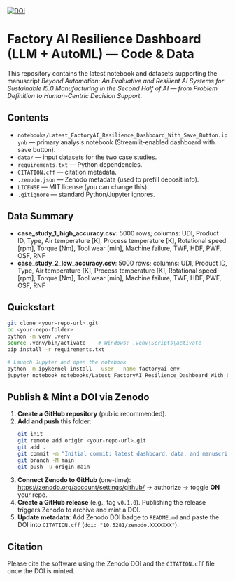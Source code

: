 [![DOI](https://zenodo.org/badge/DOI/10.5281/zenodo.17152407.svg)](https://doi.org/10.5281/zenodo.17152407)


# Factory AI Resilience Dashboard (LLM + AutoML) — Code & Data

This repository contains the latest notebook and datasets supporting the manuscript *Beyond Automation: An Evaluative and Resilient AI Systems for Sustainable I5.0 Manufacturing in the Second Half of AI — from Problem Definition to Human-Centric Decision Support*.

## Contents
- `notebooks/Latest_FactoryAI_Resilience_Dashboard_With_Save_Button.ipynb` — primary analysis notebook (Streamlit-enabled dashboard with save button).
- `data/` — input datasets for the two case studies.
- `requirements.txt` — Python dependencies.
- `CITATION.cff` — citation metadata.
- `.zenodo.json` — Zenodo metadata (used to prefill deposit info).
- `LICENSE` — MIT license (you can change this).
- `.gitignore` — standard Python/Jupyter ignores.

## Data Summary
- **case_study_1_high_accuracy.csv**: 5000 rows; columns: UDI, Product ID, Type, Air temperature [K], Process temperature [K], Rotational speed [rpm], Torque [Nm], Tool wear [min], Machine failure, TWF, HDF, PWF, OSF, RNF
- **case_study_2_low_accuracy.csv**: 5000 rows; columns: UDI, Product ID, Type, Air temperature [K], Process temperature [K], Rotational speed [rpm], Torque [Nm], Tool wear [min], Machine failure, TWF, HDF, PWF, OSF, RNF

## Quickstart

```bash
git clone <your-repo-url>.git
cd <your-repo-folder>
python -m venv .venv
source .venv/bin/activate    # Windows: .venv\Scripts\activate
pip install -r requirements.txt

# Launch Jupyter and open the notebook
python -m ipykernel install --user --name factoryai-env
jupyter notebook notebooks/Latest_FactoryAI_Resilience_Dashboard_With_Save_Button.ipynb
```

## Publish & Mint a DOI via Zenodo

1. **Create a GitHub repository** (public recommended).
2. **Add and push** this folder:
   ```bash
   git init
   git remote add origin <your-repo-url>.git
   git add .
   git commit -m "Initial commit: latest dashboard, data, and manuscript context"
   git branch -M main
   git push -u origin main
   ```
3. **Connect Zenodo to GitHub** (one-time): https://zenodo.org/account/settings/github/ → authorize → toggle **ON** your repo.
4. **Create a GitHub release** (e.g., tag `v0.1.0`). Publishing the release triggers Zenodo to archive and mint a DOI.
5. **Update metadata**: Add Zenodo DOI badge to `README.md` and paste the DOI into `CITATION.cff` (`doi: "10.5281/zenodo.XXXXXXX"`).

## Citation
Please cite the software using the Zenodo DOI and the `CITATION.cff` file once the DOI is minted.
